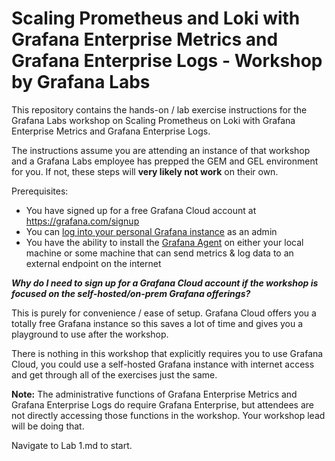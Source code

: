 # Scaling Prometheus and Loki with Grafana Enterprise Metrics and Grafana Enterprise Logs - Workshop by Grafana Labs

This repository contains the hands-on / lab exercise instructions for the Grafana Labs workshop on Scaling Prometheus on Loki with Grafana Enterprise Metrics and Grafana Enterprise Logs.

The instructions assume you are attending an instance of that workshop and a Grafana Labs employee has prepped the GEM and GEL environment for you. If not, these steps will **very likely not work** on their own.

Prerequisites:
- You have signed up for a free Grafana Cloud account at https://grafana.com/signup
- You can [log into your personal Grafana instance](https://grafana.com/login) as an admin
- You have the ability to install the [Grafana Agent](https://github.com/grafana/agent) on either your local machine or some machine that can send metrics & log data to an external endpoint on the internet

**_Why do I need to sign up for a Grafana Cloud account if the workshop is focused on the self-hosted/on-prem Grafana offerings?_**

This is purely for convenience / ease of setup. Grafana Cloud offers you a totally free Grafana instance so this saves a lot of time and gives you a playground to use after the workshop.

There is nothing in this workshop that explicitly requires you to use Grafana Cloud, you could use a self-hosted Grafana instance with internet access and get through all of the exercises just the same.

**Note:** The administrative functions of Grafana Enterprise Metrics and Grafana Enterprise Logs do require Grafana Enterprise, but attendees are not directly accessing those functions in the workshop. Your workshop lead will be doing that.

Navigate to Lab 1.md to start.
